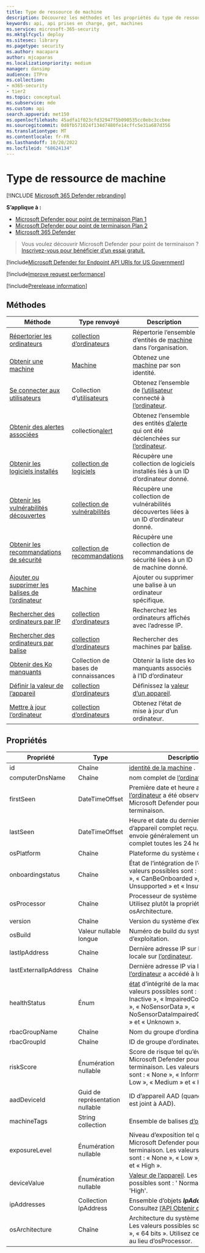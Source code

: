 ```yaml
---
title: Type de ressource de machine
description: Découvrez les méthodes et les propriétés du type de ressource Machine dans Microsoft Defender pour point de terminaison.
keywords: api, api prises en charge, get, machines
ms.service: microsoft-365-security
ms.mktglfcycl: deploy
ms.sitesec: library
ms.pagetype: security
ms.author: macapara
author: mjcaparas
ms.localizationpriority: medium
manager: dansimp
audience: ITPro
ms.collection:
- m365-security
- tier2
ms.topic: conceptual
ms.subservice: mde
ms.custom: api
search.appverid: met150
ms.openlocfilehash: 45adfa1f023cfd32947f5b090535cc0ebc3ccbee
ms.sourcegitcommit: 0d8fb571024f134d7480fe14cffc5e31a687d356
ms.translationtype: MT
ms.contentlocale: fr-FR
ms.lasthandoff: 10/20/2022
ms.locfileid: "68624134"
---
```

# <a name="machine-resource-type"></a>Type de ressource de machine

[!INCLUDE [Microsoft 365 Defender rebranding](../../includes/microsoft-defender.md)]

**S’applique à :**
- [Microsoft Defender pour point de terminaison Plan 1](https://go.microsoft.com/fwlink/p/?linkid=2154037)
- [Microsoft Defender pour point de terminaison Plan 2](https://go.microsoft.com/fwlink/p/?linkid=2154037)
- [Microsoft 365 Defender](https://go.microsoft.com/fwlink/?linkid=2118804)

> Vous voulez découvrir Microsoft Defender pour point de terminaison ? [Inscrivez-vous pour bénéficier d’un essai gratuit.](https://signup.microsoft.com/create-account/signup?products=7f379fee-c4f9-4278-b0a1-e4c8c2fcdf7e&ru=https://aka.ms/MDEp2OpenTrial?ocid=docs-wdatp-exposedapis-abovefoldlink)

[!include[Microsoft Defender for Endpoint API URIs for US Government](../../includes/microsoft-defender-api-usgov.md)]

[!include[Improve request performance](../../includes/improve-request-performance.md)]

[!include[Prerelease information](../../includes/prerelease.md)]

## <a name="methods"></a>Méthodes

|Méthode|Type renvoyé|Description|
|---|---|---|
|[Répertorier les ordinateurs](get-machines.md)|[collection d’ordinateurs](machine.md)|Répertorie l’ensemble d’entités de [machine](machine.md) dans l’organisation.|
|[Obtenir une machine](get-machine-by-id.md)|[Machine](machine.md)|Obtenez une [machine](machine.md) par son identité.|
|[Se connecter aux utilisateurs](get-machine-log-on-users.md)|Collection d’[utilisateurs](user.md)|Obtenez l’ensemble de [l’utilisateur](user.md) connecté à [l’ordinateur](machine.md).|
|[Obtenir des alertes associées](get-machine-related-alerts.md)|collection[alert](alerts.md)|Obtenez l’ensemble des entités [d’alerte](alerts.md) qui ont été déclenchées sur [l’ordinateur](machine.md).|
|[Obtenir les logiciels installés](get-installed-software.md)|[collection de logiciels](software.md)|Récupère une collection de logiciels installés liés à un ID d’ordinateur donné.|
|[Obtenir les vulnérabilités découvertes](get-discovered-vulnerabilities.md)|[collection de vulnérabilités](vulnerability.md)|Récupère une collection de vulnérabilités découvertes liées à un ID d’ordinateur donné.|
|[Obtenir les recommandations de sécurité](get-security-recommendations.md)|[collection de recommandations](recommendation.md)|Récupère une collection de recommandations de sécurité liées à un ID de machine donné.|
|[Ajouter ou supprimer les balises de l’ordinateur](add-or-remove-machine-tags.md)|[Machine](machine.md)|Ajouter ou supprimer une balise à un ordinateur spécifique.|
|[Rechercher des ordinateurs par IP](find-machines-by-ip.md)|[collection d’ordinateurs](machine.md)|Recherchez les ordinateurs affichés avec l’adresse IP.|
|[Rechercher des ordinateurs par balise](find-machines-by-tag.md)|[collection d’ordinateurs](machine.md)|Rechercher des machines par [balise](machine-tags.md).|
|[Obtenir des Ko manquants](get-missing-kbs-machine.md)|Collection de bases de connaissances|Obtenir la liste des ko manquants associés à l’ID d’ordinateur|
|[Définir la valeur de l’appareil](set-device-value.md)|[collection d’ordinateurs](machine.md)|Définissez la [valeur d’un appareil](tvm-assign-device-value.md).|
|[Mettre à jour l’ordinateur](update-machine-method.md)|[collection d’ordinateurs](machine.md)|Obtenez l’état de mise à jour d’un ordinateur.|

## <a name="properties"></a>Propriétés

|Propriété|Type|Description|
|---|---|---|
|id|Chaîne|[identité de la machine](machine.md) .|
|computerDnsName|Chaîne|nom complet de [l’ordinateur](machine.md).|
|firstSeen|DateTimeOffset|Première date et heure auxquelles [l’ordinateur](machine.md) a été observé par Microsoft Defender pour point de terminaison.|
|lastSeen|DateTimeOffset|Heure et date du dernier rapport d’appareil complet reçu. Un appareil envoie généralement un rapport complet toutes les 24 heures.|
|osPlatform|Chaîne|Plateforme du système d’exploitation.|
|onboardingstatus|Chaîne|État de l’intégration de l’ordinateur. Les valeurs possibles sont : « onboarded », « CanBeOnboarded », « Unsupported » et « InsufficientInfo ».|
|osProcessor|Chaîne|Processeur de système d’exploitation. Utilisez plutôt la propriété osArchitecture.|
|version|Chaîne|Version du système d’exploitation.|
|osBuild|Valeur nullable longue|Numéro de build du système d’exploitation.|
|lastIpAddress|Chaîne|Dernière adresse IP sur la carte réseau locale sur [l’ordinateur](machine.md).|
|lastExternalIpAddress|Chaîne|Dernière adresse IP via laquelle [l’ordinateur](machine.md) a accédé à Internet.|
|healthStatus|Énum|[état](machine.md) d’intégrité de la machine. Les valeurs possibles sont : « Active », « Inactive », « ImpairedCommunication », « NoSensorData », « NoSensorDataImpairedCommunication » et « Unknown ».|
|rbacGroupName|Chaîne|Nom du groupe d’ordinateurs.|
|rbacGroupId|Chaîne|ID de groupe d’ordinateurs.|
|riskScore|Énumération nullable|Score de risque tel qu’évalué par Microsoft Defender pour point de terminaison. Les valeurs possibles sont : « None », « Informational », « Low », « Medium » et « High ».|
|aadDeviceId|Guid de représentation nullable|ID d’appareil AAD (quand [l’ordinateur](machine.md) est joint à AAD).|
|machineTags|String collection|Ensemble de balises [d’ordinateur](machine.md) .|
|exposureLevel|Énumération nullable|Niveau d’exposition tel qu’évalué par Microsoft Defender pour point de terminaison. Les valeurs possibles sont : « None », « Low », « Medium » et « High ».|
|deviceValue|Énumération nullable|[Valeur de l’appareil](tvm-assign-device-value.md). Les valeurs possibles sont : ' Normal', 'Low' et 'High'.|
|ipAddresses|Collection IpAddress|Ensemble d’objets ***IpAddress*** . Consultez [l’API Obtenir des machines](get-machines.md).|
|osArchitecture|Chaîne|Architecture du système d’exploitation. Les valeurs possibles sont : « 32 bits », « 64 bits ». Utilisez cette propriété au lieu d’osProcessor.|
